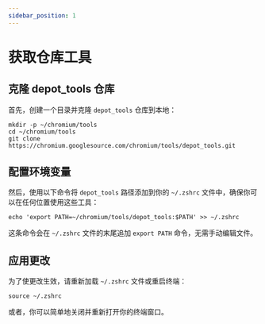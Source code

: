 ```yaml
---
sidebar_position: 1
---
```


# 获取仓库工具

## 克隆 depot_tools 仓库

首先，创建一个目录并克隆 `depot_tools` 仓库到本地：

```shell
mkdir -p ~/chromium/tools
cd ~/chromium/tools
git clone https://chromium.googlesource.com/chromium/tools/depot_tools.git
```

## 配置环境变量

然后，使用以下命令将 `depot_tools` 路径添加到你的 `~/.zshrc` 文件中，确保你可以在任何位置使用这些工具：

```shell
echo 'export PATH=~/chromium/tools/depot_tools:$PATH' >> ~/.zshrc
```

这条命令会在 `~/.zshrc` 文件的末尾追加 `export PATH` 命令，无需手动编辑文件。

## 应用更改

为了使更改生效，请重新加载 `~/.zshrc` 文件或重启终端：

```shell
source ~/.zshrc
```

或者，你可以简单地关闭并重新打开你的终端窗口。
